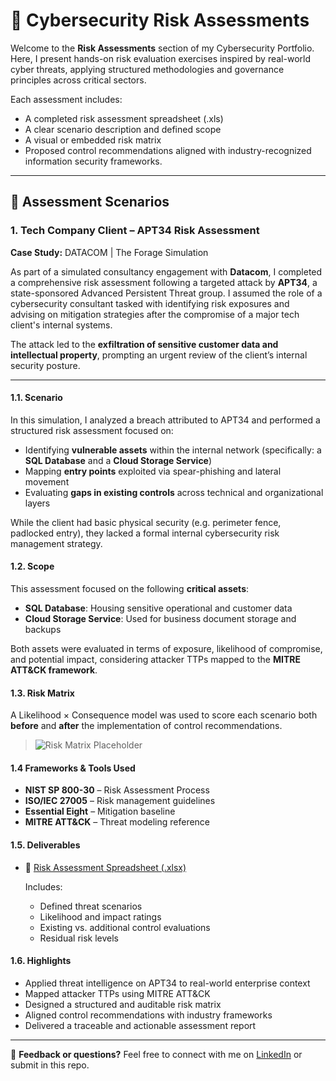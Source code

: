 # 🔐 Cybersecurity Risk Assessments

Welcome to the **Risk Assessments** section of my Cybersecurity Portfolio.  
Here, I present hands-on risk evaluation exercises inspired by real-world cyber threats, applying structured methodologies and governance principles across critical sectors.

Each assessment includes:
- A completed risk assessment spreadsheet (.xls)
- A clear scenario description and defined scope
- A visual or embedded risk matrix
- Proposed control recommendations aligned with industry-recognized information security frameworks.

---

## 📁 Assessment Scenarios

###  1. Tech Company Client – APT34 Risk Assessment  
**Case Study:** DATACOM | The Forage Simulation

As part of a simulated consultancy engagement with **Datacom**, I completed a comprehensive risk assessment following a targeted attack by **APT34**, a state-sponsored Advanced Persistent Threat group. I assumed the role of a cybersecurity consultant tasked with identifying risk exposures and advising on mitigation strategies after the compromise of a major tech client's internal systems.

The attack led to the **exfiltration of sensitive customer data and intellectual property**, prompting an urgent review of the client’s internal security posture.

---

####  1.1. Scenario

  In this simulation, I analyzed a breach attributed to APT34 and performed a structured risk assessment focused on:
  
  - Identifying **vulnerable assets** within the internal network (specifically: a **SQL Database** and a **Cloud Storage Service**)  
  - Mapping **entry points** exploited via spear-phishing and lateral movement  
  - Evaluating **gaps in existing controls** across technical and organizational layers
  
  While the client had basic physical security (e.g. perimeter fence, padlocked entry), they lacked a formal internal cybersecurity risk management strategy.

#### 1.2. Scope

  This assessment focused on the following **critical assets**:
  - **SQL Database**: Housing sensitive operational and customer data  
  - **Cloud Storage Service**: Used for business document storage and backups
  
  Both assets were evaluated in terms of exposure, likelihood of compromise, and potential impact, considering attacker TTPs mapped to the **MITRE ATT&CK framework**.

#### 1.3. Risk Matrix

A Likelihood × Consequence model was used to score each scenario both **before** and **after** the implementation of control recommendations.

> ![Risk Matrix Placeholder](./images/risk_matrix_datacom.png)  

#### 1.4 Frameworks & Tools Used

- **NIST SP 800-30** – Risk Assessment Process  
- **ISO/IEC 27005** – Risk management guidelines  
- **Essential Eight** – Mitigation baseline  
- **MITRE ATT&CK** – Threat modeling reference

#### 1.5. Deliverables

- 📄 [Risk Assessment Spreadsheet (.xlsx)](./Docs/Risk%20Assessment%20DataCom-Case%20Study.xlsx)
  
  Includes:
  - Defined threat scenarios
  - Likelihood and impact ratings
  - Existing vs. additional control evaluations
  - Residual risk levels

#### 1.6. Highlights

- Applied threat intelligence on APT34 to real-world enterprise context  
- Mapped attacker TTPs using MITRE ATT&CK  
- Designed a structured and auditable risk matrix  
- Aligned control recommendations with industry frameworks  
- Delivered a traceable and actionable assessment report
---

💬 **Feedback or questions?**
Feel free to connect with me on [LinkedIn](https://www.linkedin.com/in/ilce-andrea-aquino-de-hoge-73463593) or submit in this repo.

